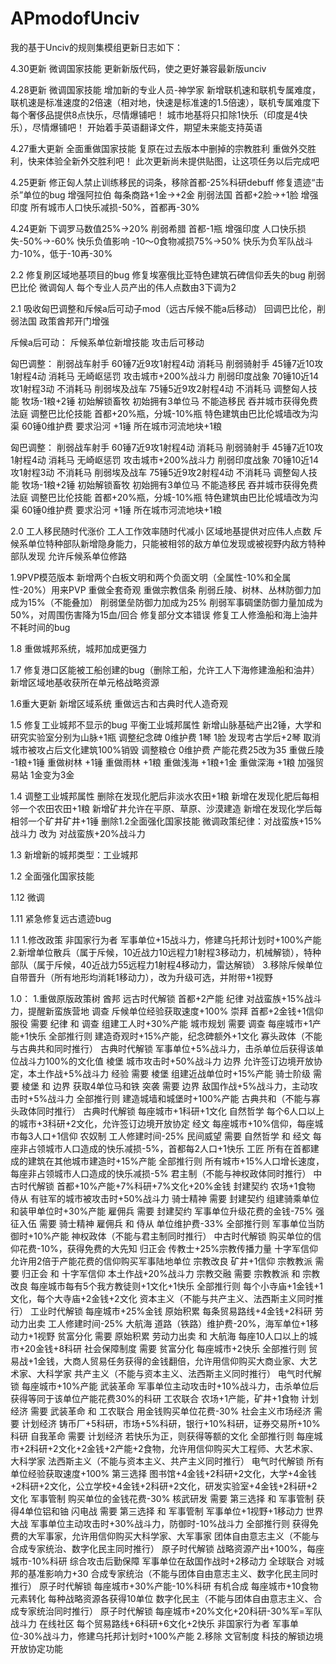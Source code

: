 # APmodofUnciv
我的基于Unciv的规则集模组更新日志如下：

4.30更新
微调国家技能
更新新版代码，使之更好兼容最新版unciv

4.28更新
微调国家技能
增加新的专业人员-神学家
新增联机速和联机专属难度，联机速是标准速度的2倍速（相对地，快速是标准速的1.5倍速），联机专属难度下每个奢侈品提供8点快乐，尽情爆铺吧！
城市地基将只扣除1快乐（印度是4快乐），尽情爆铺吧！
开始着手英语翻译文件，期望未来能支持英语

4.27重大更新
全面重做国家技能
复原在过去版本中删掉的宗教胜利
重做外交胜利，快来体验全新外交胜利吧！
此次更新尚未提供贴图，让这项任务以后完成吧

4.25更新
修正匈人禁止训练移民的词条，移除首都-25%科研debuff
修复遗迹“击杀”单位的bug
增强阿拉伯 每条商路+1金→+2金
削弱法国 首都+2脸→+1脸
增强印度 所有城市人口快乐减损-50%，首都再-30%

4.24更新
下调罗马数值25%→20%
削弱希腊 首都-1瓶
增强印度 人口快乐损失-50%→-60%
快乐负值影响 -10～0食物减损75%→50%
快乐为负军队战斗力-10%，低于-10再-30%

2.2
修复刷区域地基项目的bug
修复埃塞俄比亚特色建筑石碑信仰丢失的bug
削弱巴比伦
微调匈人
每个专业人员产出的伟人点数由3下调为2

2.1
吸收匈巴调整和斥候a后可动子mod（远古斥候不能a后移动）
回调巴比伦，削弱法国
政策酋邦开门增强

斥候a后可动：
斥候系单位新增技能 攻击后可移动

匈巴调整：
削弱战车射手 60锤7近9攻1射程4动 消耗马
削弱骑射手 45锤7近10攻1射程4动 消耗马 无崎岖惩罚 攻击城市+200%战斗力
削弱印度战象 70锤10近14攻1射程3动 不消耗马
削弱埃及战车 75锤5近9攻2射程4动 不消耗马
调整匈人技能 牧场-1粮+2锤 初始解锁畜牧 初始拥有3单位马 不能造移民 吞并城市获得免费法庭
调整巴比伦技能 首都+20%瓶，分城-10%瓶 特色建筑由巴比伦城墙改为沟渠 60锤0维护费 要求沿河 +1锤 所在城市河流地块+1粮

匈巴调整：
削弱战车射手 60锤7近9攻1射程4动 消耗马
削弱骑射手 45锤7近10攻1射程4动 消耗马 无崎岖惩罚 攻击城市+200%战斗力
削弱印度战象 70锤10近14攻1射程3动 不消耗马
削弱埃及战车 75锤5近9攻2射程4动 不消耗马
调整匈人技能 牧场-1粮+2锤 初始解锁畜牧 初始拥有3单位马 不能造移民 吞并城市获得免费法庭
调整巴比伦技能 首都+20%瓶，分城-10%瓶 特色建筑由巴比伦城墙改为沟渠 60锤0维护费 要求沿河 +1锤 所在城市河流地块+1粮

2.0
工人移民随时代涨价
工人工作效率随时代减小
区域地基提供对应伟人点数
斥候系单位特种部队新增隐身能力，只能被相邻的敌方单位发现或被视野内敌方特种部队发现
允许斥候系单位修路

1.9PVP模范版本
新增两个白板文明和两个负面文明（全属性-10%和全属性-20%）用来PVP
重做全套奇观
重做宗教信条
削弱丘陵、树林、丛林防御力加成为15%（不能叠加）
削弱堡垒防御力加成为25%
削弱军事碉堡防御力量加成为50%，对周围伤害降为15血/回合
修复部分文本错误
修复工人修渔船和海上油井不耗时间的bug

1.8
重做城邦系统，城邦加成更强力

1.7
修复港口区能被工船创建的bug（删除工船，允许工人下海修建渔船和油井）
新增区域地基收获所在单元格战略资源

1.6重大更新
新增区域系统
重做远古和古典时代人造奇观

1.5
修复工业城邦不显示的bug
平衡工业城邦属性
新增山脉基础产出2锤，大学和研究实验室分别为山脉+1瓶
调整纪念碑 0维护费 1琴 1脸 发现考古学后+2琴
取消城市被攻占后文化建筑100%销毁
调整粮仓 0维护费 产能花费25改为35
重做丘陵 -1粮+1锤
重做树林 +1锤
重做雨林 +1粮
重做浅海 +1粮+1金
重做深海 +1粮
加强贸易站 1金变为3金


1.4
调整工业城邦属性
删除在发现化肥后非淡水农田+1粮
新增在发现化肥后每相邻一个农田农田+1粮
新增矿井允许在平原、草原、沙漠建造
新增在发现化学后每相邻一个矿井矿井+1锤
删除1.2全面强化国家技能
微调政策纪律：对战蛮族+15%战斗力 改为 对战蛮族+20%战斗力

1.3
新增新的城邦类型：工业城邦

1.2
全面强化国家技能

1.12
微调

1.11
紧急修复远古遗迹bug

1.1
1.修改政策 非国家行为者 军事单位+15战斗力，修建乌托邦计划时+100%产能
2.新增单位散兵（属于斥候，10近战力10远程力1射程3移动力，机械解锁），特种部队（属于斥候，40近战力55远程力1射程4移动力，雷达解锁）
3.移除斥候单位自带晋升（所有地形均消耗1移动力），改为升级可选，并附带+1视野

1.0：
1.重做原版政策树
酋邦 远古时代解锁 首都+2产能
 纪律 对战蛮族+15%战斗力，提醒新蛮族营地
 调查 斥候单位经验获取速度+100%
 崇拜 首都+2金钱+1信仰
 服役 需要 纪律 和 调查 组建工人时+30%产能
 城市规划 需要 调查 每座城市+1产能+1快乐
 全部推行则 建造奇观时+15%产能，纪念碑额外+1文化
寡头政体（不能与古典共和同时推行） 古典时代解锁 军事单位+5%战斗力，击杀单位后获得该单位战斗力100%的文化值
 棱堡 城市攻击时+50%战斗力
 边界 允许签订边境开放协定，本土作战+5%战斗力
 经验 需要 棱堡 组建近战单位时+15%产能
 骑士阶级 需要 棱堡 和 边界 获取4单位马和铁
 突袭 需要 边界 敌国作战+5%战斗力，主动攻击时+5%战斗力
 全部推行则 建造城墙和城堡时+100%产能
古典共和（不能与寡头政体同时推行） 古典时代解锁 每座城市+1科研+1文化
 自然哲学 每个6人口以上的城市+3科研+2文化，允许签订边境开放协定
 经文 每座城市+10%信仰，每座城市每3人口+1信仰
 农奴制 工人修建时间-25%
 民间威望 需要 自然哲学 和 经文 每座非占领城市人口造成的快乐减损-5%，首都每2人口+1快乐
 工匠 所有在首都建成的建筑在其他城市建造时+15%产能
 全部推行则 所有城市+15%人口增长速度，每座非占领城市人口造成的快乐减损-5%
君主制（不能与神权政体同时推行） 中古时代解锁 首都+10%产能+7%科研+7%文化+20%金钱
 封建契约 农场+1食物
 侍从 有驻军的城市被攻击时+50%战斗力
 骑士精神 需要 封建契约 组建骑乘单位和装甲单位时+30%产能
 雇佣兵 需要 封建契约 军事单位升级花费的金钱-75%
 强征入伍 需要 骑士精神 雇佣兵 和 侍从 单位维护费-33%
 全部推行则 军事单位当防御时+10%产能
神权政体（不能与君主制同时推行） 中古时代解锁 购买单位的信仰花费-10%，获得免费的大先知
 归正会 传教士+25%宗教传播力量
 十字军信仰 允许用2倍于产能花费的信仰购买军事陆地单位
 宗教改良 矿井+1信仰
 宗教教派 需要 归正会 和 十字军信仰 本土作战+20%战斗力
 宗教交融 需要 宗教教派 和 宗教改良 每座城市每有5个我方教徒则+1文化+1快乐
 全部推行则 每个小寺庙+1金钱+1文化，每个大寺庙+2金钱+2文化
资本主义（不能与共产主义、法西斯主义同时推行） 工业时代解锁 每座城市+25%金钱
 原始积累 每条贸易路线+4金钱+2科研
 劳动力出卖 工人修建时间-25%
 大航海 道路（铁路）维护费-20%，海军单位+1移动力+1视野
 贫富分化 需要 原始积累 劳动力出卖 和 大航海 每座10人口以上的城市+20金钱+8科研
 社会保障制度 需要 贫富分化 每座城市+2快乐
 全部推行则 贸易战+1金钱，大商人贸易任务获得的金钱翻倍，允许用信仰购买大商业家、大艺术家、大科学家
共产主义（不能与资本主义、法西斯主义同时推行） 电气时代解锁 每座城市+10%产能
 武装革命 军事单位主动攻击时+10%战斗力，击杀单位后获得等同于该单位产能花费30%的科研
 工农联合 农场+1产能，矿井+1食物
 计划经济 需要 武装革命 和 工农联合 用金钱购买单位花费-30%
 社会主义市场经济 需要 计划经济 铸币厂+5科研，市场+5%科研，银行+10%科研，证券交易所+10%科研
 自我革命 需要 计划经济 若快乐为正，则获得等额的文化
 全部推行则 每座城市+2科研+2文化+2金钱+2产能+2食物，允许用信仰购买大工程师、大艺术家、大科学家
法西斯主义（不能与资本主义、共产主义同时推行） 电气时代解锁 所有单位经验获取速度+100%
 第三选择 图书馆+4金钱+2科研+2文化，大学+4金钱+2科研+2文化，公立学校+4金钱+2科研+2文化，研发实验室+4金钱+2科研+2文化
 军事管制 购买单位的金钱花费-30%
 核武研发 需要 第三选择 和 军事管制 获得4单位铝和铀
 闪电战 需要 第三选择 和 军事管制 军事单位+1视野+1移动力
 世界大战 军事单位主动攻击时+30%战斗力，防御时-10%战斗力
 全部推行则 获得免费的大军事家，允许用信仰购买大科学家、大军事家
团体自由意志主义（不能与合成专家统治、数字化民主同时推行） 原子时代解锁 战略资源产出+100%，每座城市-10%科研
 综合攻击后勤保障 军事单位在敌国作战时+2移动力
 全球联合 对城邦的基准影响力+30
合成专家统治（不能与团体自由意志主义、数字化民主同时推行） 原子时代解锁 每座城市+30%产能-10%科研
 有机合成 每座城市+10食物
 元素转化 每种战略资源各获得10单位
数字化民主（不能与团体自由意志主义、合成专家统治同时推行） 原子时代解锁 每座城市+20%文化+20科研-30%军=军队战斗力
 在线社区 每个贸易路线+6科研+6文化+2快乐
 非国家行为者 军事单位-30%战斗力，修建乌托邦计划时+100%产能
2.移除 文官制度 科技的解锁边境开放协定功能

